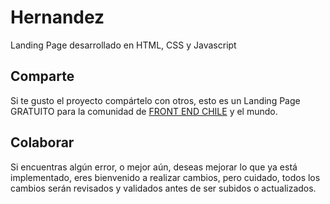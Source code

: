 # Hernandez

Landing Page desarrollado en HTML, CSS y Javascript

## Comparte

Si te gusto el proyecto compártelo con otros, esto es un Landing Page GRATUITO para la comunidad de [FRONT END CHILE](https://www.facebook.com/groups/FrontEndChile/) y el mundo.

## Colaborar

Si encuentras algún error, o mejor aún, deseas mejorar lo que ya está implementado, eres bienvenido a realizar cambios, pero cuidado, todos los cambios serán revisados y validados antes de ser subidos o actualizados.
